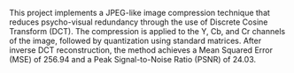 This project implements a JPEG-like image compression technique that reduces psycho-visual redundancy through the use of Discrete Cosine Transform (DCT). The compression is applied to the Y, Cb, and Cr channels of the image, followed by quantization using standard matrices. After inverse DCT reconstruction, the method achieves a Mean Squared Error (MSE) of 256.94 and a Peak Signal-to-Noise Ratio (PSNR) of 24.03.
